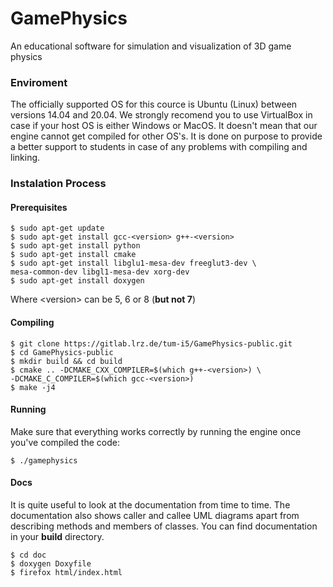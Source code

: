 # GamePhysics
An educational software for  simulation and visualization of 3D game physics

### Enviroment
The officially supported OS for this cource is Ubuntu (Linux) between versions 14.04 and 20.04. We strongly recomend you to use VirtualBox in case if your host OS is either Windows or MacOS. It doesn't mean that our engine cannot get compiled for other OS's. It is done on purpose to provide a better support to students in case of any problems with compiling and linking.

### Instalation Process

#### Prerequisites
```console
$ sudo apt-get update
$ sudo apt-get install gcc-<version> g++-<version>
$ sudo apt-get install python
$ sudo apt-get install cmake
$ sudo apt-get install libglu1-mesa-dev freeglut3-dev \
mesa-common-dev libgl1-mesa-dev xorg-dev
$ sudo apt-get install doxygen
```

Where \<version\> can be 5, 6 or 8 (**but not 7**)

#### Compiling
```console
$ git clone https://gitlab.lrz.de/tum-i5/GamePhysics-public.git
$ cd GamePhysics-public
$ mkdir build && cd build
$ cmake .. -DCMAKE_CXX_COMPILER=$(which g++-<version>) \
-DCMAKE_C_COMPILER=$(which gcc-<version>)
$ make -j4
```

#### Running
Make sure that everything works correctly by running the engine once you've compiled the code:
```console
$ ./gamephysics
``` 

#### Docs
It is quite useful to look at the documentation from time to time. The documentation also shows caller and callee UML diagrams apart from describing methods and members of classes. You can find documentation in your **build** directory.
```console
$ cd doc
$ doxygen Doxyfile
$ firefox html/index.html
```